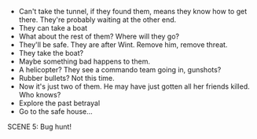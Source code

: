 - Can't take the tunnel, if they found them, means they know how to get there. They're probably waiting at the other end.
- They can take a boat
- What about the rest of them? Where will they go?
- They'll be safe. They are after Wint. Remove him, remove threat.
- They take the boat?
- Maybe something bad happens to them.
- A helicopter? They see a commando team going in, gunshots?
- Rubber bullets? Not this time.
- Now it's just two of them. He may have just gotten all her friends killed. Who knows?
- Explore the past betrayal
- Go to the safe house...

SCENE 5: Bug hunt!
